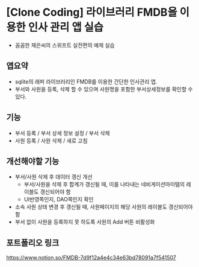 # [Clone Coding] 라이브러리 FMDB을 이용한 인사 관리 앱 실습
* 꼼꼼한 재은씨의 스위프트 실전편의 예제 실습   

## 앱요약   
* sqlite의 래퍼 라이브러리인 FMDB를 이용한 간단한 인사관리 앱.
* 부서와 사원을 등록, 삭제 할 수 있으며 사원명을 포함한 부서상세정보를 확인할 수 있다. 

## 기능
* 부서 등록 / 부서 상세 정보 설정 / 부서 삭제
* 사원 등록 / 사원 삭제 / 새로 고침

## 개선해야할 기능 
* 부서/사원 삭제 후 데이터 갱신 개선
  * 부서/사원을 삭제 후 합계가 갱신될 때, 이를 나타내는 네비게이션아이템의 레이블도 갱신되어야 함
  * UI반영쪽인지, DAO쪽인지 확인
* 소속 사원 상태 변경 후 갱신될 때, 사원페이지의 해당 사원의 레이블도 갱신되어야 함
* 부서 없이 사원을 등록하지 못 하도록 사원의 Add 버튼 비활성화
 
## 포트폴리오 링크
<https://www.notion.so/FMDB-7d9f12a4e4c34e63bd78091a7f541507>
